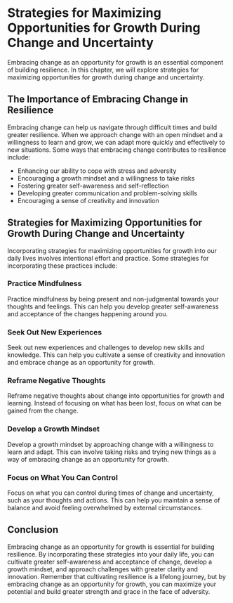 Strategies for Maximizing Opportunities for Growth During Change and Uncertainty
===========================================================================================================================================

Embracing change as an opportunity for growth is an essential component of building resilience. In this chapter, we will explore strategies for maximizing opportunities for growth during change and uncertainty.

The Importance of Embracing Change in Resilience
------------------------------------------------

Embracing change can help us navigate through difficult times and build greater resilience. When we approach change with an open mindset and a willingness to learn and grow, we can adapt more quickly and effectively to new situations. Some ways that embracing change contributes to resilience include:

* Enhancing our ability to cope with stress and adversity
* Encouraging a growth mindset and a willingness to take risks
* Fostering greater self-awareness and self-reflection
* Developing greater communication and problem-solving skills
* Encouraging a sense of creativity and innovation

Strategies for Maximizing Opportunities for Growth During Change and Uncertainty
--------------------------------------------------------------------------------

Incorporating strategies for maximizing opportunities for growth into our daily lives involves intentional effort and practice. Some strategies for incorporating these practices include:

### Practice Mindfulness

Practice mindfulness by being present and non-judgmental towards your thoughts and feelings. This can help you develop greater self-awareness and acceptance of the changes happening around you.

### Seek Out New Experiences

Seek out new experiences and challenges to develop new skills and knowledge. This can help you cultivate a sense of creativity and innovation and embrace change as an opportunity for growth.

### Reframe Negative Thoughts

Reframe negative thoughts about change into opportunities for growth and learning. Instead of focusing on what has been lost, focus on what can be gained from the change.

### Develop a Growth Mindset

Develop a growth mindset by approaching change with a willingness to learn and adapt. This can involve taking risks and trying new things as a way of embracing change as an opportunity for growth.

### Focus on What You Can Control

Focus on what you can control during times of change and uncertainty, such as your thoughts and actions. This can help you maintain a sense of balance and avoid feeling overwhelmed by external circumstances.

Conclusion
----------

Embracing change as an opportunity for growth is essential for building resilience. By incorporating these strategies into your daily life, you can cultivate greater self-awareness and acceptance of change, develop a growth mindset, and approach challenges with greater clarity and innovation. Remember that cultivating resilience is a lifelong journey, but by embracing change as an opportunity for growth, you can maximize your potential and build greater strength and grace in the face of adversity.
